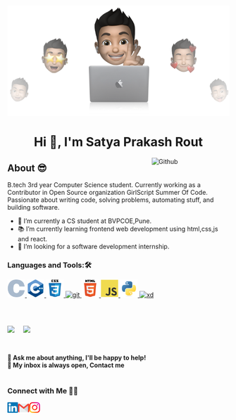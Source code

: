 <p align="center"><img src="images/cover-thompson.png" /></p>
<h1 align="center">Hi 👋, I'm Satya Prakash Rout</h1> 

<img width="35%" align="right" alt="Github" src="https://user-images.githubusercontent.com/48678280/88862734-4903af80-d201-11ea-968b-9c939d88a37c.gif" />

## About :sunglasses:

B.tech 3rd year Computer Science student. Currently working as a Contributor in Open Source organization GirlScript Summer Of Code. 
Passionate about writing code, solving problems, automating stuff, and building software.

- 🔭 I’m currently a CS student at BVPCOE,Pune.
- 📚 I’m currently learning frontend web development using html,css,js and react.
- 👯 I’m looking for a software development internship. 

<h3 align="left">Languages and Tools:🛠️</h3>
<p align="left"> <a href="https://www.cprogramming.com/" target="_blank"> <img src="https://raw.githubusercontent.com/devicons/devicon/master/icons/c/c-original.svg" alt="c" width="40" height="40"/> </a> <a href="https://www.w3schools.com/cpp/" target="_blank"> <img src="https://raw.githubusercontent.com/devicons/devicon/master/icons/cplusplus/cplusplus-original.svg" alt="cplusplus" width="40" height="40"/> </a> <a href="https://www.w3schools.com/css/" target="_blank"> <img src="https://raw.githubusercontent.com/devicons/devicon/master/icons/css3/css3-original-wordmark.svg" alt="css3" width="40" height="40"/> </a> <a href="https://git-scm.com/" target="_blank"> <img src="https://www.vectorlogo.zone/logos/git-scm/git-scm-icon.svg" alt="git" width="40" height="40"/> </a> <a href="https://www.w3.org/html/" target="_blank"> <img src="https://raw.githubusercontent.com/devicons/devicon/master/icons/html5/html5-original-wordmark.svg" alt="html5" width="40" height="40"/> </a> <a href="https://developer.mozilla.org/en-US/docs/Web/JavaScript" target="_blank"> <img src="https://raw.githubusercontent.com/devicons/devicon/master/icons/javascript/javascript-original.svg" alt="javascript" width="40" height="40"/> </a> <a href="https://www.python.org" target="_blank"> <img src="https://raw.githubusercontent.com/devicons/devicon/master/icons/python/python-original.svg" alt="python" width="40" height="40"/> </a> <a href="https://www.adobe.com/products/xd.html" target="_blank"> <img src="https://cdn.worldvectorlogo.com/logos/adobe-xd.svg" alt="xd" width="40" height="40"/> </a> </p>

<br>
<br>
<p align="left">
<img src="https://github-readme-stats.vercel.app/api?username=satyaprakash26&show_icons=true&theme=radical&title_color=8E2DE2&text_color=fff&icon_color=8E2DE2">
    &nbsp;
    &nbsp;
  
<img src="https://github-readme-stats.vercel.app/api/top-langs/?username=satyaprakash26&theme=radical&title_color=8E2DE2&text_color=fff">
</p>
<br/>

**💬 Ask me about anything, I'll be happy to help!** <br>
**💬 My inbox is always open, Contact me**
<br>
<br>

<h3> Connect with Me 🤝🏻 </h3>

<p align="center">
  &nbsp; 
<a href="https://www.linkedin.com/in/satya-prakash-rout-526491175/">
<img align="left" alt="Satya Prakash | Linkedin" width="24px" src="images/Linkedin.svg" />
</a>
&nbsp; 
<a href="mailto:sprout2626@gmail.com">
<img align="left" alt="Satya Prakash | Gmail" width="26px" src="images/Gmail.svg" />
</a>
&nbsp; 
<a href="https://www.instagram.com/boy.who.code/">
<img align="left" alt="Satya Prakash | Instagram" width="24px" src="images/Instagram.svg" />
</a>

</p>

<br>
<br>
